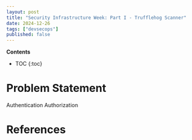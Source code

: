 ```yaml
---
layout: post
title: "Security Infrastructure Week: Part I - Trufflehog Scanner"
date: 2024-12-26
tags: ["devsecops"]
published: false
---
```


**Contents**
* TOC
{:toc}

# Problem Statement

Authentication
Authorization



# References

[^1]: []()